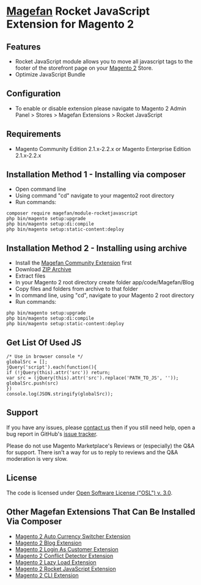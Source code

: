 # [Magefan](http://magefan.com/) Rocket JavaScript Extension for Magento 2

## Features
  * Rocket JavaScript module allows you to move all javascript tags to the footer of the storefront page on your [Magento 2](http://magento.com/) Store.
  * Optimize JavaScript Bundle
  
## Configuration
  * To enable or disable extension please navigate to Magento 2 Admin Panel > Stores > Magefan Extensions > Rocket JavaScript

## Requirements
  * Magento Community Edition 2.1.x-2.2.x or Magento Enterprise Edition 2.1.x-2.2.x

## Installation Method 1 - Installing via composer
  * Open command line
  * Using command "cd" navigate to your magento2 root directory
  * Run commands:
```
composer require magefan/module-rocketjavascript
php bin/magento setup:upgrade
php bin/magento setup:di:compile
php bin/magento setup:static-content:deploy
```

## Installation Method 2 - Installing using archive
  * Install the [Magefan Community Extension](https://github.com/magefan/module-community) first
  * Download [ZIP Archive](https://magefan.com/rocket-javascript-deferred-javascript)
  * Extract files
  * In your Magento 2 root directory create folder app/code/Magefan/Blog
  * Copy files and folders from archive to that folder
  * In command line, using "cd", navigate to your Magento 2 root directory
  * Run commands:
```
php bin/magento setup:upgrade
php bin/magento setup:di:compile
php bin/magento setup:static-content:deploy
```

## Get List Of Used JS
```
/* Use in browser console */
globalSrc = [];
jQuery('script').each(function(){
if (!jQuery(this).attr('src')) return;
var src = (jQuery(this).attr('src').replace('PATH_TO_JS', ''));
globalSrc.push(src)
})
console.log(JSON.stringify(globalSrc));
```

## Support
If you have any issues, please [contact us](mailto:support@magefan.com)
then if you still need help, open a bug report in GitHub's
[issue tracker](https://github.com/magefan/module-rocketjavascript/issues).

Please do not use Magento Marketplace's Reviews or (especially) the Q&A for support.
There isn't a way for us to reply to reviews and the Q&A moderation is very slow.

## License
The code is licensed under [Open Software License ("OSL") v. 3.0](http://opensource.org/licenses/osl-3.0.php).

## Other Magefan Extensions That Can Be Installed Via Composer
  * [Magento 2 Auto Currency Switcher Extension](https://magefan.com/magento-2-currency-switcher-auto-currency-by-country)
  * [Magento 2 Blog Extension](https://magefan.com/magento2-blog-extension)
  * [Magento 2 Login As Customer Extension](https://magefan.com/login-as-customer-magento-2-extension)
  * [Magento 2 Conflict Detector Extension](https://magefan.com/magento2-conflict-detector)
  * [Magento 2 Lazy Load Extension](https://github.com/magefan/module-lazyload)
  * [Magento 2 Rocket JavaScript Extension](https://magefan.com/rocket-javascript-deferred-javascript)
  * [Magento 2 CLI Extension](https://magefan.com/magento2-cli-extension)
